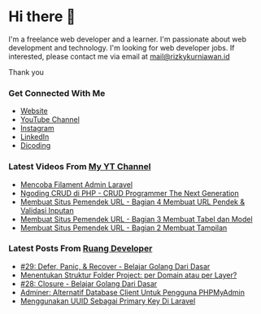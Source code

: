 # Hi there 👋

I'm a freelance web developer and a learner. I'm passionate about web development and technology. I'm looking for web developer jobs. If interested, please contact me via email at mail@rizkykurniawan.id

Thank you

### Get Connected With Me
- [Website](https://www.rizkykurniawan.id)
- [YouTube Channel](https://www.youtube.com/kykurniawan)
- [Instagram](https://instagram.com/qwertykurniawan)
- [LinkedIn](https://www.linkedin.com/in/kykurniawan/)
- [Dicoding](https://www.dicoding.com/users/rizkykurniawan)

### Latest Videos From [My YT Channel](https://www.youtube.com/kykurniawan)
<!-- YOUTUBE:START -->
- [Mencoba Filament Admin Laravel](https://www.youtube.com/watch?v=I2gtdn-S9h8)
- [Ngoding CRUD di PHP -  CRUD Programmer The Next Generation](https://www.youtube.com/watch?v=vr0OO-IQ4w4)
- [Membuat Situs Pemendek URL - Bagian 4 Membuat URL Pendek &amp; Validasi Inputan](https://www.youtube.com/watch?v=zmLwSpuMzKY)
- [Membuat Situs Pemendek URL - Bagian 3 Membuat Tabel dan Model](https://www.youtube.com/watch?v=YPmMm17XQDc)
- [Membuat Situs Pemendek URL - Bagian 2 Membuat Tampilan](https://www.youtube.com/watch?v=fW2CVksow9k)
<!-- YOUTUBE:END -->

### Latest Posts From [Ruang Developer](https://www.ruangdeveloper.com)
<!-- RUANGDEVELOPER:START -->
- [#29: Defer, Panic, &amp; Recover - Belajar Golang Dari Dasar](https://www.ruangdeveloper.com/blog/golang-defer-panic-recover/)
- [Menentukan Struktur Folder Project: per Domain atau per Layer?](https://www.ruangdeveloper.com/blog/menentukan-struktur-folder-project-per-domain-atau-per-layer/)
- [#28: Closure - Belajar Golang Dari Dasar](https://www.ruangdeveloper.com/blog/golang-closure/)
- [Adminer: Alternatif Database Client Untuk Pengguna PHPMyAdmin](https://www.ruangdeveloper.com/blog/adminer-alternatif-database-client-untuk-pengguna-phpmyadmin/)
- [Menggunakan UUID Sebagai Primary Key Di Laravel](https://www.ruangdeveloper.com/blog/menggunakan-uuid-sebagai-primary-key-di-laravel/)
<!-- RUANGDEVELOPER:END -->

